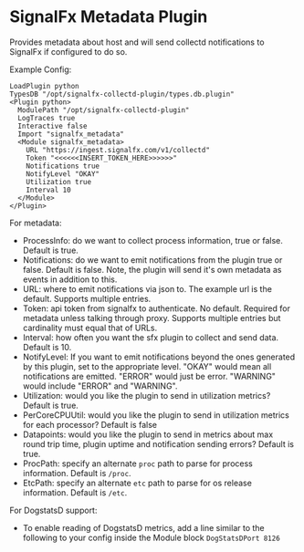 SignalFx Metadata Plugin
==============================

Provides metadata about host and will send collectd notifications to SignalFx
if configured to do so.

Example Config:

```
LoadPlugin python
TypesDB "/opt/signalfx-collectd-plugin/types.db.plugin"
<Plugin python>
  ModulePath "/opt/signalfx-collectd-plugin"
  LogTraces true
  Interactive false
  Import "signalfx_metadata"
  <Module signalfx_metadata>
    URL "https://ingest.signalfx.com/v1/collectd"
    Token "<<<<<<INSERT_TOKEN_HERE>>>>>>"
    Notifications true
    NotifyLevel "OKAY"
    Utilization true
    Interval 10
  </Module>
</Plugin>
```

For metadata:

* ProcessInfo: do we want to collect process information, true or false.
  Default is true.
* Notifications: do we want to emit notifications from the plugin true or
  false. Default is false. Note, the plugin will send it's own metadata as
  events in addition to this.
* URL: where to emit notifications via json to. The example url is the default.
  Supports multiple entries.
* Token: api token from signalfx to authenticate. No default. Required for
  metadata unless talking through proxy.  Supports multiple entries but
  cardinality must equal that of URLs.
* Interval: how often you want the sfx plugin to collect and send data.
  Default is 10.
* NotifyLevel: If you want to emit notifications beyond the ones generated by
  this plugin, set to the appropriate level. "OKAY" would mean all
  notifications are emitted.  "ERROR" would just be error.  "WARNING" would
  include "ERROR" and "WARNING".
* Utilization: would you like the plugin to send in utilization metrics?
  Default is true.
* PerCoreCPUUtil: would you like the plugin to send in utilization metrics for
  each processor?  Default is false
* Datapoints: would you like the plugin to send in metrics about max round
  trip time, plugin uptime and notification sending errors?  Default is true.
* ProcPath: specify an alternate `proc` path to parse for process information.
  Default is `/proc`.
* EtcPath: specify an alternate `etc` path to parse for os release information.
  Default is `/etc`.

For DogstatsD support:

* To enable reading of DogstatsD metrics, add a line similar to the following
  to your config inside the Module block  ```DogStatsDPort 8126```
